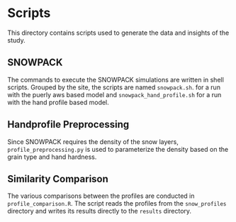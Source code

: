 # Scripts
This directory contains scripts used to generate the data and insights of the study. 

## SNOWPACK 
The commands to execute the SNOWPACK simulations are written in shell scripts. 
Grouped by the site, the scripts are named `snowpack.sh`. for a run with the puerly aws based model and `snowpack_hand_profile.sh` for a run with the hand profile based model. 

## Handprofile Preprocessing
Since SNOWPACK requires the density of the snow layers, `profile_preprocessing.py` is used to parameterize the density based on the grain type and hand hardness.

## Similarity Comparison
The various comparisons between the profiles are conducted in `profile_comparison.R`. The script reads the profiles from the `snow_profiles` directory and writes its results directly to the `results` directory.